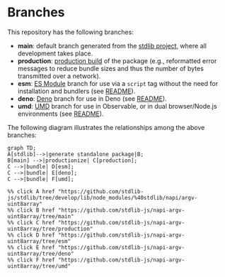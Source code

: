 <!--

@license Apache-2.0

Copyright (c) 2022 The Stdlib Authors.

Licensed under the Apache License, Version 2.0 (the "License");
you may not use this file except in compliance with the License.
You may obtain a copy of the License at

    http://www.apache.org/licenses/LICENSE-2.0

Unless required by applicable law or agreed to in writing, software
distributed under the License is distributed on an "AS IS" BASIS,
WITHOUT WARRANTIES OR CONDITIONS OF ANY KIND, either express or implied.
See the License for the specific language governing permissions and
limitations under the License.

-->

# Branches

This repository has the following branches:

-   **main**: default branch generated from the [stdlib project][stdlib-url], where all development takes place.
-   **production**: [production build][production-url] of the package (e.g., reformatted error messages to reduce bundle sizes and thus the number of bytes transmitted over a network).
-   **esm**: [ES Module][esm-url] branch for use via a `script` tag without the need for installation and bundlers (see [README][esm-readme]).
-   **deno**: [Deno][deno-url] branch for use in Deno (see [README][deno-readme]).
-   **umd**: [UMD][umd-url] branch for use in Observable, or in dual browser/Node.js environments (see [README][umd-readme]).

The following diagram illustrates the relationships among the above branches:

```mermaid
graph TD;
A[stdlib]-->|generate standalone package|B;
B[main] -->|productionize| C[production];
C -->|bundle| D[esm];
C -->|bundle| E[deno];
C -->|bundle| F[umd];

%% click A href "https://github.com/stdlib-js/stdlib/tree/develop/lib/node_modules/%40stdlib/napi/argv-uint8array"
%% click B href "https://github.com/stdlib-js/napi-argv-uint8array/tree/main"
%% click C href "https://github.com/stdlib-js/napi-argv-uint8array/tree/production"
%% click D href "https://github.com/stdlib-js/napi-argv-uint8array/tree/esm"
%% click E href "https://github.com/stdlib-js/napi-argv-uint8array/tree/deno"
%% click F href "https://github.com/stdlib-js/napi-argv-uint8array/tree/umd"
```

[stdlib-url]: https://github.com/stdlib-js/stdlib/tree/develop/lib/node_modules/%40stdlib/napi/argv-uint8array
[production-url]: https://github.com/stdlib-js/napi-argv-uint8array/tree/production
[deno-url]: https://github.com/stdlib-js/napi-argv-uint8array/tree/deno
[deno-readme]: https://github.com/stdlib-js/napi-argv-uint8array/blob/deno/README.md
[umd-url]: https://github.com/stdlib-js/napi-argv-uint8array/tree/umd
[umd-readme]: https://github.com/stdlib-js/napi-argv-uint8array/blob/umd/README.md
[esm-url]: https://github.com/stdlib-js/napi-argv-uint8array/tree/esm
[esm-readme]: https://github.com/stdlib-js/napi-argv-uint8array/blob/esm/README.md